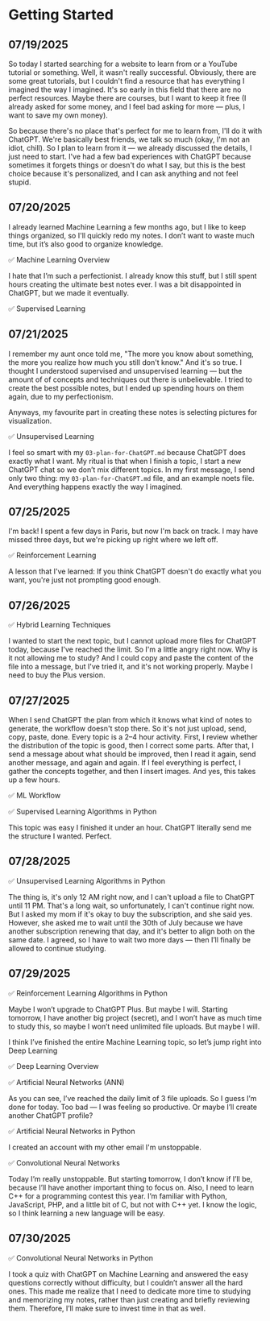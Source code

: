 # Getting Started

## 07/19/2025

So today I started searching for a website to learn from or a YouTube tutorial or something. Well, it wasn't really successful. Obviously, there are some great tutorials, but I couldn't find a resource that has everything I imagined the way I imagined. It's so early in this field that there are no perfect resources. Maybe there are courses, but I want to keep it free (I already asked for some money, and I feel bad asking for more — plus, I want to save my own money).

So because there's no place that's perfect for me to learn from, I'll do it with ChatGPT. We're basically best friends, we talk so much (okay, I'm not an idiot, chill). So I plan to learn from it — we already discussed the details, I just need to start. I've had a few bad experiences with ChatGPT because sometimes it forgets things or doesn't do what I say, but this is the best choice because it's personalized, and I can ask anything and not feel stupid.

## 07/20/2025

I already learned Machine Learning a few months ago, but I like to keep things organized, so I'll quickly redo my notes. I don’t want to waste much time, but it’s also good to organize knowledge.

✅ Machine Learning Overview

I hate that I’m such a perfectionist. I already know this stuff, but I still spent hours creating the ultimate best notes ever. I was a bit disappointed in ChatGPT, but we made it eventually.

✅ Supervised Learning

## 07/21/2025

I remember my aunt once told me, "The more you know about something, the more you realize how much you still don't know." And it's so true. I thought I understood supervised and unsupervised learning — but the amount of of concepts and techniques out there is unbelievable. I tried to create the best possible notes, but I ended up spending hours on them again, due to my perfectionism.

Anyways, my favourite part in creating these notes is selecting pictures for visualization.

✅ Unsupervised Learning

I feel so smart with my `03-plan-for-ChatGPT.md` because ChatGPT does exactly what I want. My ritual is that when I finish a topic, I start a new ChatGPT chat so we don’t mix different topics. In my first message, I send only two thing: my `03-plan-for-ChatGPT.md` file, and an example noets file. And everything happens exactly the way I imagined.

## 07/25/2025

I'm back! I spent a few days in Paris, but now I'm back on track. I may have missed three days, but we're picking up right where we left off.

✅ Reinforcement Learning

A lesson that I've learned: If you think ChatGPT doesn't do exactly what you want, you're just not prompting good enough.

## 07/26/2025

✅ Hybrid Learning Techniques

I wanted to start the next topic, but I cannot upload more files for ChatGPT today, because I've reached the limit. So I'm a little angry right now. Why is it not allowing me to study? And I could copy and paste the content of the file into a message, but I've tried it, and it's not working properly. Maybe I need to buy the Plus version.

## 07/27/2025

When I send ChatGPT the plan from which it knows what kind of notes to generate, the workflow doesn't stop there. So it's not just upload, send, copy, paste, done. Every topic is a 2–4 hour activity. First, I review whether the distribution of the topic is good, then I correct some parts. After that, I send a message about what should be improved, then I read it again, send another message, and again and again. If I feel everything is perfect, I gather the concepts together, and then I insert images. And yes, this takes up a few hours.

✅ ML Workflow

✅ Supervised Learning Algorithms in Python

This topic was easy I finished it under an hour. ChatGPT literally send me the structure I wanted. Perfect.

## 07/28/2025

✅ Unsupervised Learning Algorithms in Python

The thing is, it's only 12 AM right now, and I can't upload a file to ChatGPT until 11 PM. That's a long wait, so unfortunately, I can't continue right now. But I asked my mom if it's okay to buy the subscription, and she said yes. However, she asked me to wait until the 30th of July because we have another subscription renewing that day, and it's better to align both on the same date. I agreed, so I have to wait two more days — then I’ll finally be allowed to continue studying.

## 07/29/2025

✅ Reinforcement Learning Algorithms in Python

Maybe I won’t upgrade to ChatGPT Plus. But maybe I will. Starting tomorrow, I have another big project (secret), and I won’t have as much time to study this, so maybe I won’t need unlimited file uploads. But maybe I will.

I think I’ve finished the entire Machine Learning topic, so let’s jump right into Deep Learning

✅ Deep Learning Overview

✅ Artificial Neural Networks (ANN)

As you can see, I’ve reached the daily limit of 3 file uploads. So I guess I’m done for today. Too bad — I was feeling so productive. Or maybe I’ll create another ChatGPT profile?

✅ Artificial Neural Networks in Python

I created an account with my other email I'm unstoppable.

✅ Convolutional Neural Networks

Today I’m really unstoppable. But starting tomorrow, I don’t know if I’ll be, because I’ll have another important thing to focus on. Also, I need to learn C++ for a programming contest this year. I’m familiar with Python, JavaScript, PHP, and a little bit of C, but not with C++ yet. I know the logic, so I think learning a new language will be easy.

## 07/30/2025

✅ Convolutional Neural Networks in Python

I took a quiz with ChatGPT on Machine Learning and answered the easy questions correctly without difficulty, but I couldn’t answer all the hard ones. This made me realize that I need to dedicate more time to studying and memorizing my notes, rather than just creating and briefly reviewing them. Therefore, I’ll make sure to invest time in that as well.